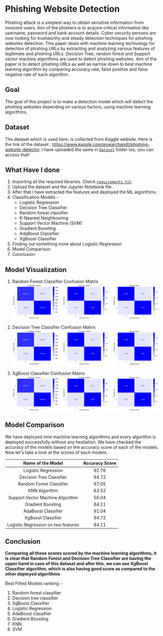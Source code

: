 # Phishing Website Detection
Phishing attack is a simplest way to obtain sensitive information from innocent users. Aim of the phishers is to acquire critical information like username, password and bank account details. Cyber security persons are now looking for trustworthy and steady detection techniques for phishing websites detection. This paper deals with machine learning technology for detection of phishing URLs by extracting and analyzing various features of legitimate and phishing URLs. Decision Tree, random forest and Support vector machine algorithms are used to detect phishing websites. Aim of the paper is to detect phishing URLs as well as narrow down to best machine learning algorithm by comparing accuracy rate, false positive and false negative rate of each algorithm.


## Goal
The goal of this project is to make a detection model which will detect the phishing websites depending on various factors, using machine learning algorithms.

## Dataset
The dataset which is used here, is collected from Kaggle website. Here is the link of the dataset : https://www.kaggle.com/eswarchandt/phishing-website-detector. I have uploaded the same in [`Dataset`](https://github.com/kapoorharsh01/phishing-website-detection/tree/main/Dataset) folder too, you can access that!

## What Have I done
1. Importing all the required libraries. Check [`requirements.txt`](https://github.com/kapoorharsh01/phishing-website-detection/blob/main/requirements.txt).
2. Upload the dataset and the Jupyter Notebook file.
3. After that I have extracted the features and deployed the ML algorithms.
4. Classification Models -
    - Logistic Regression
    - Decision Tree Classifier
    - Random forest classifier
    - K-Nearest Neighbouring
    - Support Vector Machine (SVM)
    * Gradient Boosting
    - AdaBoost Classifier
    - XgBoost Classifier
5. Finding out something more about Logistic Regression
6. Model Comparison
7. Conclusion


## Model Visualization
1. Random Forest Classifier Confusion Matrix
![](https://github.com/kapoorharsh01/phishing-website-detection/blob/main/Images/Random%20Forest%20Classifier%20Confusion%20Matrix.png)

2. Decision Tree Classifier Confusion Matrix
![](https://github.com/kapoorharsh01/phishing-website-detection/blob/main/Images/Decision%20Tree%20Classifier%20Confusion%20Matrix.png)

3. XgBoost Classifier Confusion Matrix
![](https://github.com/kapoorharsh01/phishing-website-detection/blob/main/Images/XgBoost%20Classifier%20Confusion%20Matrix.png)

## Model Comparison
We have deployed nine machine learning algorithms and every algorithm is deployed successfully without any hesitation. We have checked the accuracy of the models based on the accuracy score of each of the models. Now let's take a look at the scores of each models.

|Name of the Model|Accuracy Score|
|:---:|:---:|
|Logistic Regression|92.76|
|Decision Tree Classifier|94.72|
|Random Forest Classifier|97.05|
|KNN Algorithm|63.52|
|Support Vector Machine Algorithm|56.04|
|Gradient Boosting|84.11|
|AdaBoost Classifier|91.04|
|XgBoost Classifier|94.72|
|Logistic Regression on two features|84.11|


## Conclusion
**Comparing all those scores scored by the machine learning algorithms, it is clear that Random Forest and Decision Tree Classifier are having the upper hand in case of this dataset and after this, we can use XgBoost Classifier algorithm, which is also having good score as compared to the other deployed algorithms**

Best Fitted Models ranking - 
1. Random forest classifier
2. Decision tree classifier
3. XgBoost Classifier
4. Logistic Regression
5. AdaBoost classifier
6. Gradient Boosting
7. KNN
8. SVM
